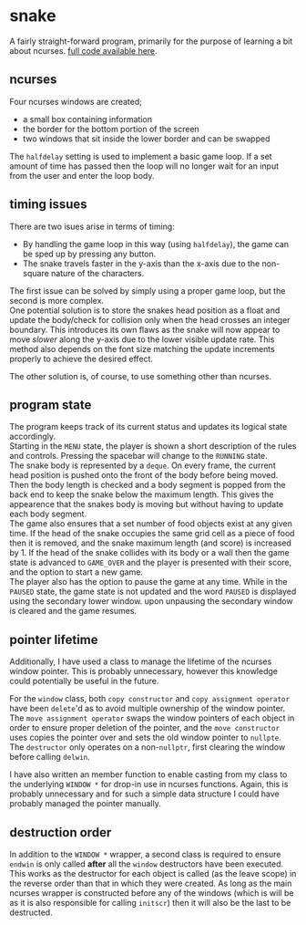 # snake

A fairly straight-forward program, primarily for the purpose of learning a bit
about ncurses.
[full code available here](https://github.com/qtechdev/snake).

## ncurses
Four ncurses windows are created;
- a small box containing information
- the border for the bottom portion of the screen
- two windows that sit inside the lower border and can be swapped

The `halfdelay` setting is used to implement a basic game loop. If a set
amount of time has passed then the loop will no longer wait for an input from
the user and enter the loop body.  

## timing issues
There are two isues arise in terms of timing:
- By handling the game loop in this way (using `halfdelay`), the game can be
sped up by pressing any button.
- The snake travels faster in the y-axis than the x-axis due to the non-square
nature of the characters.

The first issue can be solved by simply using a proper game loop, but the
second is more complex.  
One potential solution is to store the snakes head position as a float and
update the body/check for collision only when the head crosses an integer
boundary.
This introduces its own flaws as the snake will now appear to move _slower_
along the y-axis due to the lower visible update rate. This method also depends
on the font size matching the update increments properly to achieve the desired
effect.

The other solution is, of course, to use something other than ncurses.

## program state
The program keeps track of its current status and updates its logical state
accordingly.  
Starting in the `MENU` state, the player is shown a short description of the
rules and controls. Pressing the spacebar will change to the `RUNNING` state.  
The snake body is represented by a `deque`. On every frame, the current head
position is pushed onto the front of the body before being moved. Then the body
length is checked and a body segment is popped from the back end to keep the
snake below the maximum length. This gives the appearence that the snakes body
is moving but without having to update each body segment.  
The game also ensures that a set number of food objects exist at any given time.
If the head of the snake occupies the same grid cell as a piece of food then it
is removed, and the snake maximum length (and score) is increased by 1.
If the head of the snake collides with its body or a wall then the game state is
advanced to `GAME_OVER` and the player is presented with their score, and the
option to start a new game.  
The player also has the option to pause the game at any time. While in the
`PAUSED` state, the game state is not updated and the word `PAUSED` is displayed
using the secondary lower window. upon unpausing the secondary window is cleared
and the game resumes.

## pointer lifetime
Additionally, I have used a class to manage the lifetime of the ncurses window
pointer. This is probably unnecessary, however this knowledge could potentially
be useful in the future.  

For the `window` class, both `copy constructor` and `copy assignment operator`
have been `delete`'d as to avoid multiple ownership of the window pointer.
The `move assignment operator` swaps the window pointers of each object in order
to ensure proper deletion of the pointer, and the `move constructor` uses
copies the pointer over and sets the old window pointer to `nullpte`.  
The `destructor` only operates on a non-`nullptr`, first clearing the window
before calling `delwin`.  

I have also written an member function to enable casting from my class to the
underlying `WINDOW *` for drop-in use in ncurses functions. Again, this is
probably unnecessary and for such a simple data structure I could have probably
managed the pointer manually.

## destruction order
In addition to the `WINDOW *` wrapper, a second class is required to ensure
`endwin` is only called **after** all the `window` destructors have been
executed.  
This works as the destructor for each object is called (as the leave scope) in
the reverse order than that in which they were created. As long as the main
ncurses wrapper is constructed before any of the windows (which is will be as it
is also responsible for calling `initscr`) then it will also be the last to be
destructed.
